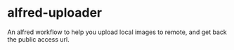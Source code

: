 # alfred-uploader
An alfred workflow to help you upload local images to remote, and get back the public access url.
